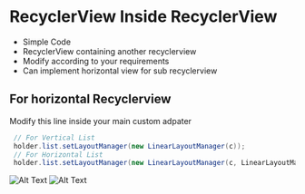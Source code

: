 # RecyclerView Inside RecyclerView
- Simple Code
- RecyclerView containing another recyclerview
- Modify according to your requirements
- Can implement horizontal view for sub recyclerview

## For horizontal Recyclerview 
Modify this line inside your main custom adpater
```java
 // For Vertical List
 holder.list.setLayoutManager(new LinearLayoutManager(c));
 // For Horizontal List
 holder.list.setLayoutManager(new LinearLayoutManager(c, LinearLayoutManager.HORIZONTAL, false));
```

![Alt Text](https://github.com/kunduarnab/RecyclerView-Inside-RecyclerView/blob/master/horizontal.gif) ![Alt Text](https://github.com/kunduarnab/RecyclerView-Inside-RecyclerView/blob/master/vertical.gif)